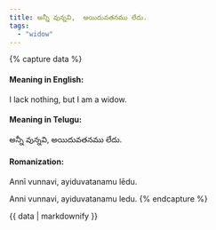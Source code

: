 ```yaml
---
title: అన్నీ వున్నవి,  అయిదువతనము లేదు.
tags:
  - "widow"
---
```


{% capture data %}
#### Meaning in English:
I lack nothing, but I am a widow.

#### Meaning in Telugu:
అన్నీ వున్నవి,  అయిదువతనము లేదు.

#### Romanization:
Annī vunnavi,  ayiduvatanamu lēdu.

Anni vunnavi,  ayiduvatanamu ledu.
{% endcapture %}

{{ data | markdownify }}

